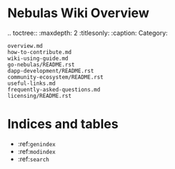 Nebulas Wiki Overview
========================================

.. toctree::
    :maxdepth: 2
    :titlesonly:
    :caption: Category:

    overview.md
    how-to-contribute.md
    wiki-using-guide.md
    go-nebulas/README.rst
    dapp-development/README.rst
    community-ecosystem/README.rst
    useful-links.md
    frequently-asked-questions.md
    licensing/README.rst
    

Indices and tables
==================

* :ref:`genindex`
* :ref:`modindex`
* :ref:`search`

